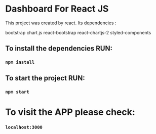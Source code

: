 # Dashboard For React JS

This project was created by react. Its dependencies :

bootstrap
chart.js
react-bootstrap
react-chartjs-2
styled-components

## To install the dependencies RUN:

### `npm install`

## To start the project RUN:

### `npm start`

# To visit the APP please check:

### `localhost:3000`



